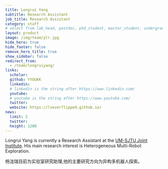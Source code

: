 ```yaml
---
title: Longrui Yang
subtitle: Research Assistant
job_title: Research Assistant
category: staff 
# select from lab_head, postdoc, phd_student, master_student, undergraduate, staff, visitor, intern
layout: product
image: /img/team/ylr.jpg
hide_hero: true
hide_footer: false
remove_hero_title: true
show_sidebar: false
redirect_from:
  - /team/longruiyang/
links:
  scholar:  
  github: YYGGKK
  linkedin: 
  # linkedin is the string after https://www.linkedin.com/
  youtube: 
  # youtube is the string after https://www.youtube.com/
  twitter: 
  website: https://lveverflipped.github.io/
news:
  limit: 2
  twitter: 
  height: 1200
---
```


Longrui Yang is currently a Research Assistant at the [UM-SJTU Joint Institute]((https://www.ji.sjtu.edu.cn/)).
His main research interest is Heterogeneous Multi-Robot Exploration.


杨泷瑞目前为实验室研究助理,他的主要研究方向为异构多机器人探索。